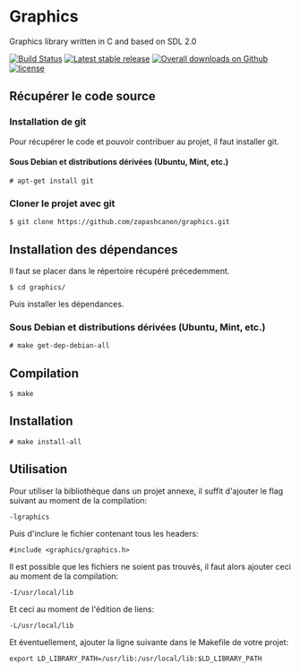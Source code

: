 # Graphics

Graphics library written in C and based on SDL 2.0

[![Build Status](https://travis-ci.org/zapashcanon/graphics.png?branch=master)](https://travis-ci.org/zapashcanon/graphics)
[![Latest stable release](https://img.shields.io/github/release/zapashcanon/graphics.svg?maxAge=2592000)](https://github.com/zapashcanon/graphics/releases)
[![Overall downloads on Github](https://img.shields.io/github/downloads/zapashcanon/graphics/total.svg?maxAge=2592000)](https://github.com/zapashcanon/graphics/releases)
[![license](https://img.shields.io/github/license/zapashcanon/graphics.svg?maxAge=2592000)](http://unlicense.org/)

## Récupérer le code source

### Installation de git

Pour récupérer le code et pouvoir contribuer au projet, il faut installer git.

#### Sous Debian et distributions dérivées (Ubuntu, Mint, etc.)

    # apt-get install git

### Cloner le projet avec git

    $ git clone https://github.com/zapashcanon/graphics.git

## Installation des dépendances

Il faut se placer dans le répertoire récupéré précedemment.

    $ cd graphics/

Puis installer les dépendances.

### Sous Debian et distributions dérivées (Ubuntu, Mint, etc.)

    # make get-dep-debian-all

## Compilation

    $ make

## Installation

    # make install-all

## Utilisation

Pour utiliser la bibliothèque dans un projet annexe, il suffit d'ajouter le flag suivant au moment de la compilation:

    -lgraphics

Puis d'inclure le fichier contenant tous les headers:

    #include <graphics/graphics.h>

Il est possible que les fichiers ne soient pas trouvés, il faut alors ajouter ceci au moment de la compilation:

    -I/usr/local/lib

Et ceci au moment de l'édition de liens:

    -L/usr/local/lib

Et éventuellement, ajouter la ligne suivante dans le Makefile de votre projet:

    export LD_LIBRARY_PATH=/usr/lib:/usr/local/lib:$LD_LIBRARY_PATH
